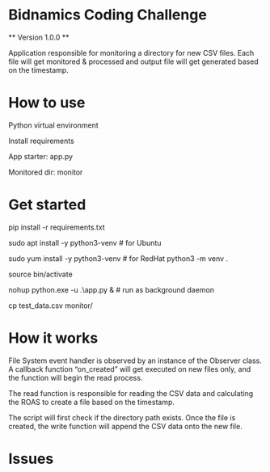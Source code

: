 # Bidnamics Coding Challenge

** Version 1.0.0 **

Application responsible for monitoring a directory for new CSV files. Each file will get monitored & processed and output file will get generated based on the timestamp.

# How to use

Python virtual environment

Install requirements

App starter: app.py

Monitored dir: monitor

# Get started

pip install -r requirements.txt

sudo apt install -y python3-venv # for Ubuntu

sudo yum install -y python3-venv # for RedHat
python3 -m venv .

source bin/activate

nohup python.exe -u .\app.py & # run as background daemon

cp test_data.csv monitor/

# How it works

File System event handler is observed by an instance of the Observer class. A callback function “on_created” will get executed on new files only, and the function will begin the read process.

The read function is responsible for reading the CSV data and calculating the ROAS to create a file based on the timestamp.

The script will first check if the directory path exists. Once the file is created, the write function will append the CSV data onto the new file.

# Issues
